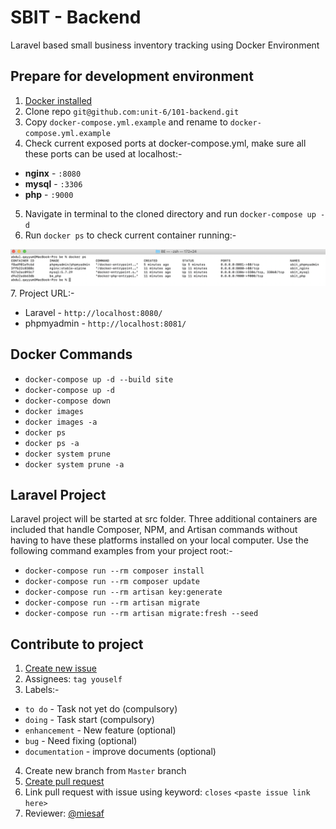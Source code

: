 # SBIT - Backend
Laravel based small business inventory tracking using Docker Environment

## Prepare for development environment

1. [Docker installed](https://docs.docker.com/docker-for-mac/install/)
2. Clone repo `git@github.com:unit-6/101-backend.git`
3. Copy `docker-compose.yml.example` and rename to `docker-compose.yml.example`
4. Check current exposed ports at docker-compose.yml, make sure all these ports can be used at localhost:- 
  - **nginx** - `:8080`
  - **mysql** - `:3306`
  - **php** - `:9000`
5. Navigate in terminal to the cloned directory and run `docker-compose up -d`
6. Run `docker ps` to check current container running:-
  
  ![docker-result](/docker-result.png)
7. Project URL:-
  - Laravel - `http://localhost:8080/`
  - phpmyadmin - `http://localhost:8081/`

## Docker Commands

- `docker-compose up -d --build site`
- `docker-compose up -d`
- `docker-compose down`
- `docker images`
- `docker images -a`
- `docker ps`
- `docker ps -a`
- `docker system prune`
- `docker system prune -a`

## Laravel Project

Laravel project will be started at src folder. Three additional containers are included that handle Composer, NPM, and Artisan commands without having to have these platforms installed on your local computer. Use the following command examples from your project root:-

- `docker-compose run --rm composer install`
- `docker-compose run --rm composer update`
- `docker-compose run --rm artisan key:generate`
- `docker-compose run --rm artisan migrate`
- `docker-compose run --rm artisan migrate:fresh --seed`

## Contribute to project

1. [Create new issue](https://github.com/unit-6/101-backend/issues/new)
2. Assignees: `tag youself`
3. Labels:-

- `to do` - Task not yet do (compulsory)
- `doing` - Task start (compulsory)
- `enhancement` - New feature (optional)
- `bug` - Need fixing (optional)
- `documentation` - improve documents (optional)

4. Create new branch from `Master` branch
5. [Create pull request](https://github.com/unit-6/101-backend/pulls)
6. Link pull request with issue using keyword: `closes` `<paste issue link here>`
7. Reviewer: [@miesaf](https://github.com/miesaf)
